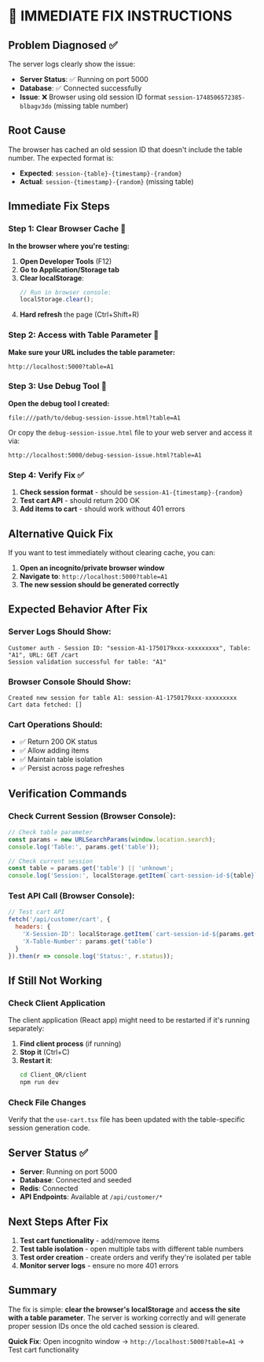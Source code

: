 # 🚨 IMMEDIATE FIX INSTRUCTIONS

## Problem Diagnosed ✅

The server logs clearly show the issue:
- **Server Status**: ✅ Running on port 5000
- **Database**: ✅ Connected successfully  
- **Issue**: ❌ Browser using old session ID format `session-1748506572385-blbagv3do` (missing table number)

## Root Cause
The browser has cached an old session ID that doesn't include the table number. The expected format is:
- **Expected**: `session-{table}-{timestamp}-{random}`
- **Actual**: `session-{timestamp}-{random}` (missing table)

## Immediate Fix Steps

### Step 1: Clear Browser Cache 🧹
**In the browser where you're testing:**

1. **Open Developer Tools** (F12)
2. **Go to Application/Storage tab**
3. **Clear localStorage**:
   ```javascript
   // Run in browser console:
   localStorage.clear();
   ```
4. **Hard refresh** the page (Ctrl+Shift+R)

### Step 2: Access with Table Parameter 🔗
**Make sure your URL includes the table parameter:**
```
http://localhost:5000?table=A1
```

### Step 3: Use Debug Tool 🔧
**Open the debug tool I created:**
```
file:///path/to/debug-session-issue.html?table=A1
```

Or copy the `debug-session-issue.html` file to your web server and access it via:
```
http://localhost:5000/debug-session-issue.html?table=A1
```

### Step 4: Verify Fix ✅
1. **Check session format** - should be `session-A1-{timestamp}-{random}`
2. **Test cart API** - should return 200 OK
3. **Add items to cart** - should work without 401 errors

## Alternative Quick Fix

If you want to test immediately without clearing cache, you can:

1. **Open an incognito/private browser window**
2. **Navigate to**: `http://localhost:5000?table=A1`
3. **The new session should be generated correctly**

## Expected Behavior After Fix

### Server Logs Should Show:
```
Customer auth - Session ID: "session-A1-1750179xxx-xxxxxxxxx", Table: "A1", URL: GET /cart
Session validation successful for table: "A1"
```

### Browser Console Should Show:
```
Created new session for table A1: session-A1-1750179xxx-xxxxxxxxx
Cart data fetched: []
```

### Cart Operations Should:
- ✅ Return 200 OK status
- ✅ Allow adding items
- ✅ Maintain table isolation
- ✅ Persist across page refreshes

## Verification Commands

### Check Current Session (Browser Console):
```javascript
// Check table parameter
const params = new URLSearchParams(window.location.search);
console.log('Table:', params.get('table'));

// Check current session
const table = params.get('table') || 'unknown';
console.log('Session:', localStorage.getItem(`cart-session-id-${table}`));
```

### Test API Call (Browser Console):
```javascript
// Test cart API
fetch('/api/customer/cart', {
  headers: {
    'X-Session-ID': localStorage.getItem(`cart-session-id-${params.get('table')}`),
    'X-Table-Number': params.get('table')
  }
}).then(r => console.log('Status:', r.status));
```

## If Still Not Working

### Check Client Application
The client application (React app) might need to be restarted if it's running separately:

1. **Find client process** (if running)
2. **Stop it** (Ctrl+C)
3. **Restart it**:
   ```bash
   cd Client_QR/client
   npm run dev
   ```

### Check File Changes
Verify that the `use-cart.tsx` file has been updated with the table-specific session generation code.

## Server Status ✅
- **Server**: Running on port 5000
- **Database**: Connected and seeded
- **Redis**: Connected
- **API Endpoints**: Available at `/api/customer/*`

## Next Steps After Fix
1. **Test cart functionality** - add/remove items
2. **Test table isolation** - open multiple tabs with different table numbers
3. **Test order creation** - create orders and verify they're isolated per table
4. **Monitor server logs** - ensure no more 401 errors

## Summary
The fix is simple: **clear the browser's localStorage** and **access the site with a table parameter**. The server is working correctly and will generate proper session IDs once the old cached session is cleared.

**Quick Fix**: Open incognito window → `http://localhost:5000?table=A1` → Test cart functionality
